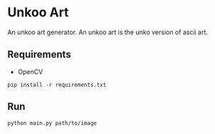 # Unkoo Art

An unkoo art generator.
An unkoo art is the unko version of ascii art.

## Requirements

-   OpenCV

```shell
pip install -r requirements.txt
```

## Run

```shell
python main.py path/to/image
```
